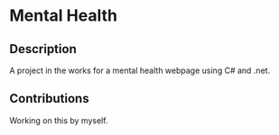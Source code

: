 # Mental Health

## Description
A project in the works for a mental health webpage using C# and .net.

## Contributions
Working on this by myself.